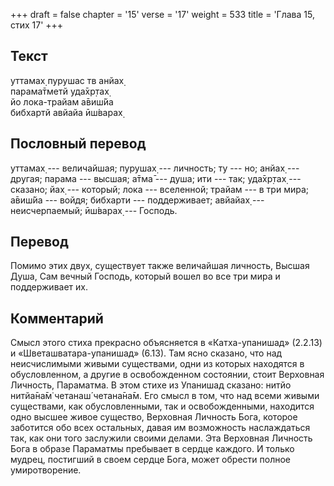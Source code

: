 +++
draft = false
chapter = '15'
verse = '17'
weight = 533
title = 'Глава 15, стих 17'
+++
## Текст

уттамах̣ пурушас тв анйах̣  
парама̄тметй уда̄хр̣тах̣  
йо лока-трайам а̄виш́йа  
бибхартй авйайа ӣш́варах̣

## Пословный перевод

уттамах̣ --- величайшая; пурушах̣ --- личность; ту --- но; анйах̣ ---
другая; парама --- высшая; а̄тма̄ --- душа; ити --- так; уда̄хр̣тах̣ ---
сказано; йах̣ --- который; лока --- вселенной; трайам --- в три мира;
а̄виш́йа --- войдя; бибхарти --- поддерживает; авйайах̣ --- неисчерпаемый;
ӣш́варах̣ --- Господь.

## Перевод

Помимо этих двух, существует также величайшая личность, Высшая Душа, Сам
вечный Господь, который вошел во все три мира и поддерживает их.

## Комментарий

Смысл этого стиха прекрасно объясняется в «Катха-упанишад» (2.2.13) и
«Шветашватара-упанишад» (6.13). Там ясно сказано, что над неисчислимыми
живыми существами, одни из которых находятся в обусловленном, а другие в
освобожденном состоянии, стоит Верховная Личность, Параматма. В этом
стихе из Упанишад сказано: нитйо нитйа̄на̄м̇ четанаш́ четана̄на̄м. Его смысл в
том, что над всеми живыми существами, как обусловленными, так и
освобожденными, находится одно высшее живое существо, Верховная Личность
Бога, которое заботится обо всех остальных, давая им возможность
наслаждаться так, как они того заслужили своими делами. Эта Верховная
Личность Бога в образе Параматмы пребывает в сердце каждого. И только
мудрец, постигший в своем сердце Бога, может обрести полное
умиротворение.
